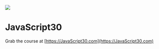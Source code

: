 ﻿![](https://javascript30.com/images/JS3-social-share.png)

# JavaScript30

Grab the course at [https://JavaScript30.com](https://JavaScript30.com)